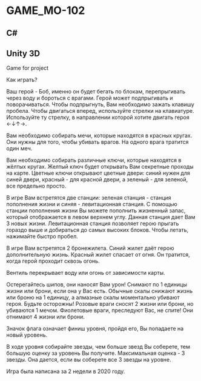 # GAME_MO-102
## C#
## Unity 3D

Game for project

Как играть?

Ваш герой - Боб, именно он будет бегать по блокам, перепрыгивать через воду и бороться с врагами. 
Герой может подпрыгивать и поворачиваться. Чтобы подпрыгнуть, Вам необходимо зажать клавишу пробела.  Чтобы двигаться вперед, используйте стрелки на клавиатуре. Используйте ту стрелку, в направлении которой хотите двигать героя ←↓↑→. 

Вам необходимо собирать мечи, которые находятся в красных кругах. Они нужны для того, чтобы убивать врагов. На одного врага тратится один меч.

Вам необходимо собирать различные ключи, которые находятся в жёлтых кругах. Желтый ключ будет открывать Вам секретные проходы на карте. Цветные ключи открывают цветные двери: синий нужен для синей двери, красный - для красной двери, а зеленый - для зеленой, все предельно просто.

В игре Вам встретятся две станции: зеленая станция - станция пополнения жизни и синяя - левитационная станция. С помощью станции пополнения жизни Вы можете пополнить жизненный запас, который отображается в левом верхнем углу. Данная станция дает Вам 3 новых жизни. Левитационная станция позволяет герою прыгать гораздо выше и добираться до самых высоких блоков. Чтобы летать, нажимайте быстро пробел.

В игре Вам встретятся 2 бронежилета. Синий жилет даёт герою дополнительную жизнь. Красный жилет спасает от огня. Он тратится, когда герой проходит сквозь огонь.

Вентиль перекрывает воду или огонь от зависимости карты.

Остерегайтесь шипов, они наносят Вам урон! Снимают по 1 единицы жизни или брони, если она у Вас есть.
Обычные скалы снижают жизнь или броню на 1 единицу, а алмазные скалы моментально убивают героя. Будьте осторожны!
Розовые враги сносят 2 жизни или брони, но убиваются 1 мечом. Фиолетовые враги, преследуют Вас, не спите! 
Они отнимают 4 жизни или брони.

Значок флага означает финиш уровня, пройдя его, Вы попадаете на новый уровень.

В ходе уровня собирайте звезды, чем больше звезд Вы соберете, тем большую оценку за уровень Вы получите. Максимальная оценка - 3 звезды. Она дается, если вы соберете все 3 звезды на уровне.

Игра была написана за 2 недели в 2020 году.
